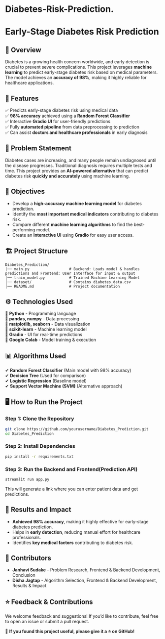 # Diabetes-Risk-Prediction.
# Early-Stage Diabetes Risk Prediction

## 📌 Overview
Diabetes is a growing health concern worldwide, and early detection is crucial to prevent severe complications. This project leverages **machine learning** to predict early-stage diabetes risk based on medical parameters. The model achieves an **accuracy of 98%**, making it highly reliable for healthcare applications.

## 🚀 Features
✅ Predicts early-stage diabetes risk using medical data  
✅ **98% accuracy** achieved using a **Random Forest Classifier**  
✅ Interactive **Gradio UI** for user-friendly predictions  
✅ Fully **automated pipeline** from data preprocessing to prediction  
✅ Can assist **doctors and healthcare professionals** in early diagnosis  

## 🔬 Problem Statement
Diabetes cases are increasing, and many people remain undiagnosed until the disease progresses. Traditional diagnosis requires multiple tests and time. This project provides an **AI-powered alternative** that can predict diabetes risk **quickly and accurately** using machine learning.

## 🎯 Objectives
- Develop a **high-accuracy machine learning model** for diabetes prediction.
- Identify the **most important medical indicators** contributing to diabetes risk.
- Compare different **machine learning algorithms** to find the best-performing model.
- Create an **interactive UI** using **Gradio** for easy user access.

## 🏗️ Project Structure
```
Diabetes_Prediction/
│── main.py                  # Backend: Loads model & handles predictions and Frontend: User Interface for input & output
│── train_model.py           # Trained Machine Learning Model
│── dataset/                 # Contains diabetes_data.csv
│── README.md                # Project documentation
```

## ⚙️ Technologies Used
🔹 **Python** - Programming language  
🔹 **pandas, numpy** - Data processing  
🔹 **matplotlib, seaborn** - Data visualization  
🔹 **scikit-learn** - Machine learning model  
🔹 **Gradio** - UI for real-time predictions  
🔹 **Google Colab** - Model training & execution  

## 📊 Algorithms Used
✔ **Random Forest Classifier** (Main model with 98% accuracy)  
✔ **Decision Tree** (Used for comparison)  
✔ **Logistic Regression** (Baseline model)  
✔ **Support Vector Machine (SVM)** (Alternative approach)  

## 🖥️ How to Run the Project
### **Step 1: Clone the Repository**
```bash
git clone https://github.com/yourusername/Diabetes_Prediction.git
cd Diabetes_Prediction
```

### **Step 2: Install Dependencies**
```bash
pip install -r requirements.txt
```

### **Step 3: Run the Backend and Frontend(Prediction API)**
```bash
streamlit run app.py
```


This will generate a link where you can enter patient data and get predictions.

## 📌 Results and Impact
- **Achieved 98% accuracy**, making it highly effective for early-stage diabetes prediction.
- Helps in **early detection**, reducing manual effort for healthcare professionals.
- Identifies **key medical factors** contributing to diabetes risk.


## 🙌 Contributors
- **Janhavi Sudake** - Problem Research, Frontend & Backend Development, Conclusion  
- **Disha Jagtap** - Algorithm Selection, Frontend & Backend Development, Results & Impact  

## ⭐ Feedback & Contributions
We welcome feedback and suggestions! If you’d like to contribute, feel free to open an issue or submit a pull request.  

🌟 **If you found this project useful, please give it a ⭐ on GitHub!**

